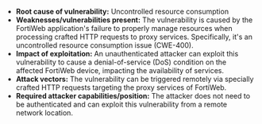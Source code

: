 - **Root cause of vulnerability:** Uncontrolled resource consumption
- **Weaknesses/vulnerabilities present:** The vulnerability is caused by the FortiWeb application's failure to properly manage resources when processing crafted HTTP requests to proxy services. Specifically, it's an uncontrolled resource consumption issue (CWE-400).
- **Impact of exploitation:** An unauthenticated attacker can exploit this vulnerability to cause a denial-of-service (DoS) condition on the affected FortiWeb device, impacting the availability of services.
- **Attack vectors:** The vulnerability can be triggered remotely via specially crafted HTTP requests targeting the proxy services of FortiWeb.
- **Required attacker capabilities/position:** The attacker does not need to be authenticated and can exploit this vulnerability from a remote network location.